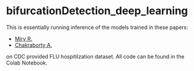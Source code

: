 # bifurcationDetection_deep_learning

This is essentially running inference of the models trained in these papers: 

- [Miry R.](https://arxiv.org/html/2501.07764v1#S2)
- [Chakraborty A.](https://www.math.ualberta.ca/~hwang/rsif-2024-0199.pdf)

on CDC provided FLU hospitilzation dataset. All code can be found in the Colab Notebook.
